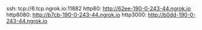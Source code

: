 ssh: tcp://6.tcp.ngrok.io:11882 
http80: http://62ee-190-0-243-44.ngrok.io 
http8080: http://b7cb-190-0-243-44.ngrok.io 
http3000: http://b0dd-190-0-243-44.ngrok.io 
